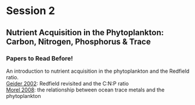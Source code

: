 # Session 2
## Nutrient Acquisition in the Phytoplankton: Carbon, Nitrogen, Phosphorus & Trace

<div class="panel panel-primary">
  <div class="panel-heading">
    <h3 class="panel-title">Papers to Read Before!</h3>
  </div>
  <div class="panel-body">
      An introduction to nutrient acquisition in the phytoplankton and the Redfield ratio.<br>
      <a href="https://2021-phyto-phys.readthedocs.io/en/latest/_literature/session2/geider2002.pdf">Geider 2002</a>: Redfield revisited and the C:N:P ratio<br>
      <a href="https://2021-phyto-phys.readthedocs.io/en/latest/_literature/session2/morel2008.pdf">Morel 2008</a>: the relationship between ocean trace metals and the phytoplankton
  </div>
</div>

